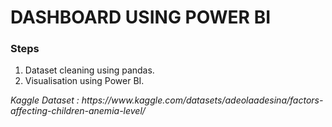 <h1>DASHBOARD USING POWER BI</h1>
<h3>Steps</h3>
<ol><li>Dataset cleaning using pandas.</li>
<li>Visualisation using Power BI.</li>
</ol>
<p><i>Kaggle Dataset : https://www.kaggle.com/datasets/adeolaadesina/factors-affecting-children-anemia-level/</i></p>
